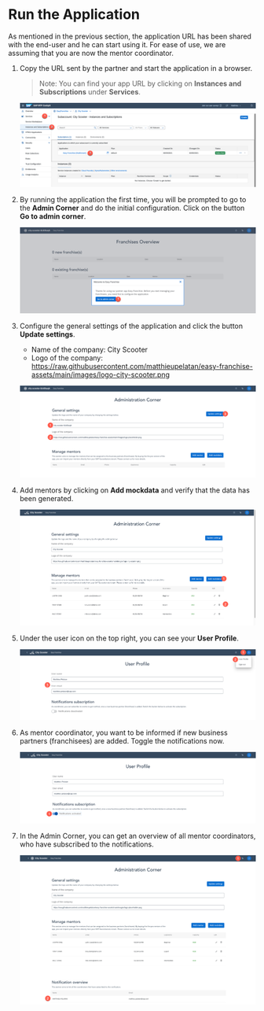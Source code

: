 # Run the Application

As mentioned in the previous section, the application URL has been shared with the end-user and he can start using it. For ease of use, we are assuming that you are now the mentor coordinator.


1. Copy the URL sent by the partner and start the application in a browser.
    > Note: You can find your app URL by clicking on **Instances and Subscriptions** under **Services**.

   ![](images/start-application.png)
2. By running the application the first time, you will be prompted to go to the **Admin Corner** and do the initial configuration. Click on the button **Go to admin corner**.

   ![](images/go-to-admin-corner.png)

3. Configure the general settings of the application and click the button **Update settings**.
    * Name of the company: City Scooter
    * Logo of the company: https://raw.githubusercontent.com/matthieupelatan/easy-franchise-assets/main/images/logo-city-scooter.png

   ![](images/admin-corner-default.png)


4. Add mentors by clicking on **Add mockdata** and verify that the data has been generated.

   ![](images/admin-corner-configuration.png)

5. Under the user icon on the top right, you can see your **User Profile**.

   ![](images/user-profile.png)

6. As mentor coordinator, you want to be informed if new business partners (franchisees) are added. Toggle the notifications now.

   ![](images/user-profile-notifications.png)

7. In the Admin Corner, you can get an overview of all mentor coordinators, who have subscribed to the notifications.

   ![](images/notification-overview.png)





